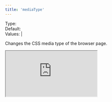 ```yaml
---
title: 'mediaType'
---
```


Type: <Type children='<string>'/><br/>
Default: <Type children="'screen'"/><br/>
Values: <TypeContainer><Type children="'screen'"/> | <Type children="'print'"/></TypeContainer>

Changes the CSS media type of the browser page.

<Iframe
  src="https://api.microlink.io/?url=https://blog.alexmaccaw.com/advice-to-my-younger-self&pdf&embed=pdf.url&mediaType=screen&meta=false&waitUntil=networkidle2"
/>

<MultiCodeEditor languages={{
  HTML: `<iframe width="650px" src="https://api.microlink.io/?url=https://blog.alexmaccaw.com/advice-to-my-younger-self&pdf&embed=pdf.url&mediaType=screen"></iframe>`,
  Shell: `microlink https://blog.alexmaccaw.com/advice-to-my-younger-self&pdf&mediaType=screen`,
  'Node.js': `const mql = require('@microlink/mql')
 
module.exports = async () => {
  const { status, data, response } = await mql(
    'https://blog.alexmaccaw.com/advice-to-my-younger-self', { 
      pdf: true,
      mediaType: 'screen'
  })
  console.log(status, data)
}
  `
  }} 
/>

If you enable [pdf](/docs/api/parameters/pdf), the default media type will be `'print'`.
